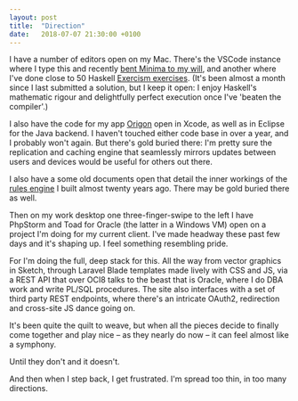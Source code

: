 ```yaml
---
layout: post
title:  "Direction"
date:   2018-07-07 21:30:00 +0100
---
```

I have a number of editors open on my Mac. There's the VSCode instance where I type this and recently [bent Minima to my will](https://andersblehr.github.io/under-construction/), and another where I've done close to 50 Haskell [Exercism exercises](http://exercism.io/andersblehr). (It's been almost a month since I last submitted a solution, but I keep it open: I enjoy Haskell's mathematic rigour and delightfully perfect execution once I've 'beaten the compiler'.)

I also have the code for my app [Origon](https://github.com/andersblehr/Scrapbook#origon---shared-contact-lists-2015) open in Xcode, as well as in Eclipse for the Java backend. I haven't touched either code base in over a year, and I probably won't again. But there's gold buried there: I'm pretty sure the replication and caching engine that seamlessly mirrors updates between users and devices would be useful for others out there.

I also have a some old documents open that detail the inner workings of the [rules engine](https://github.com/andersblehr/Scrapbook#reactive-rules-engine-1999) I built almost twenty years ago. There may be gold buried there as well.

Then on my work desktop one three-finger-swipe to the left I have PhpStorm and Toad for Oracle (the latter in a Windows VM) open on a project I'm doing for my current client. I've made headway these past few days and it's shaping up. I feel something resembling pride.

For I'm doing the full, deep stack for this. All the way from vector graphics in Sketch, through Laravel Blade templates made lively with CSS and JS, via a REST API that over OCI8 talks to the beast that is Oracle, where I do DBA work and write PL/SQL procedures. The site also interfaces with a set of third party REST endpoints, where there's an intricate OAuth2, redirection and cross-site JS dance going on.

It's been quite the quilt to weave, but when all the pieces decide to finally come together and play nice – as they nearly do now – it can feel almost like a symphony.

Until they don't and it doesn't.

And then when I step back, I get frustrated. I'm spread too thin, in too many directions.